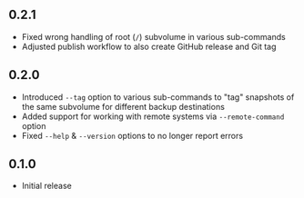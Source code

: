 0.2.1
-----
- Fixed wrong handling of root (`/`) subvolume in various sub-commands
- Adjusted publish workflow to also create GitHub release and Git tag


0.2.0
-----
- Introduced `--tag` option to various sub-commands to "tag" snapshots
  of the same subvolume for different backup destinations
- Added support for working with remote systems via `--remote-command`
  option
- Fixed `--help` & `--version` options to no longer report errors


0.1.0
-----
- Initial release
